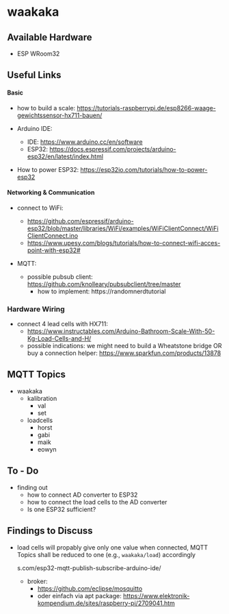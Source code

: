 # waakaka

## Available Hardware

- ESP WRoom32

## Useful Links

#### Basic

- how to build a scale: https://tutorials-raspberrypi.de/esp8266-waage-gewichtssensor-hx711-bauen/
- Arduino IDE:
  - IDE: https://www.arduino.cc/en/software
  - ESP32: https://docs.espressif.com/projects/arduino-esp32/en/latest/index.html

- How to power ESP32: https://esp32io.com/tutorials/how-to-power-esp32

#### Networking & Communication

- connect to WiFi:
  - https://github.com/espressif/arduino-esp32/blob/master/libraries/WiFi/examples/WiFiClientConnect/WiFiClientConnect.ino
  - https://www.upesy.com/blogs/tutorials/how-to-connect-wifi-acces-point-with-esp32#

- MQTT:
  - possible pubsub client: https://github.com/knolleary/pubsubclient/tree/master
    - how to implement: https://randomnerdtutorial

### Hardware Wiring

- connect 4 lead cells with HX711:
  - https://www.instructables.com/Arduino-Bathroom-Scale-With-50-Kg-Load-Cells-and-H/
  - possible indications: we might need to build a Wheatstone bridge OR buy a connection helper: https://www.sparkfun.com/products/13878

## MQTT Topics

- waakaka
  - kalibration
    - val
    - set
  - loadcells
    - horst
    - gabi
    - maik
    - eowyn

## To - Do

- finding out
  - how to connect AD converter to ESP32
  - how to connect the load cells to the AD converter
  - Is one ESP32 sufficient?

## Findings to Discuss
- load cells will propably give only one value when connected, MQTT Topics shall be reduced to one  (e.g., `waakaka/load`) accordingly





















    s.com/esp32-mqtt-publish-subscribe-arduino-ide/
  - broker:
    - https://github.com/eclipse/mosquitto
    - oder einfach via apt package: https://www.elektronik-kompendium.de/sites/raspberry-pi/2709041.htm
